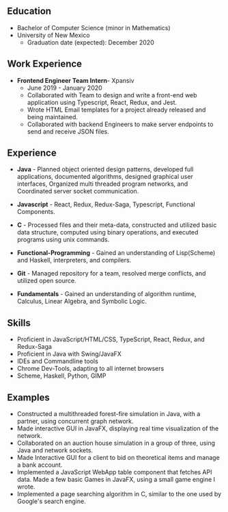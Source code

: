 
Education
----------
- Bachelor of Computer Science (minor in Mathematics)
- University of New Mexico
    - Graduation date (expected):  December 2020

Work Experience
---------------
- **Frontend Engineer Team Intern**- Xpansiv 
    - June 2019 - January 2020
    -  Collaborated with Team to design and write a front-end web application using Typescript, React, Redux, and Jest.
    - Wrote HTML Email templates for a project already released and being maintained.
    - Collaborated with backend Engineers to make server endpoints to send and receive JSON files.

Experience
----------
- **Java** - Planned object oriented design patterns, developed full applications, documented algorithms, designed graphical user interfaces, Organized multi threaded program networks, and Coordinated server socket communication.

- **Javascript** - React, Redux, Redux-Saga, Typescript, Functional Components.

- **C** - 	Processed files and their meta-data, constructed and utilized basic data structure, computed using binary operations, and executed programs using unix commands.

- **Functional-Programming** - 	Gained an understanding of Lisp(Scheme) and Haskell, interpreters, and compilers.

- **Git** - 	Managed repository for a team, resolved merge conflicts, and utilized open source.

- **Fundamentals** - Gained an understanding of algorithm runtime, Calculus, Linear Algebra, and Symbolic Logic.


Skills
------
- Proficient in JavaScript/HTML/CSS, TypeScript, React, Redux, and Redux-Saga
- Proficient in Java with Swing/JavaFX
- IDEs and Commandline tools
- Chrome Dev-Tools, adapting to all internet browsers
- Scheme, Haskell, Python, GIMP

Examples
--------
- Constructed a multithreaded forest-fire simulation in Java, with a partner, using concurrent graph network.
- Made interactive GUI in JavaFX, displaying real time visualization of the network.
- Collaborated on an auction house simulation in a group of three, using Java and network sockets.
- Made Interactive GUI for a client to bid on theoretical items and manage a bank account. 
- Implemented a JavaScript WebApp table component that fetches API data.
Made a few basic Games in JavaFX, using a small game engine I wrote.
- Implemented a page searching algorithm in C, similar to the one used by Google's search engine.


